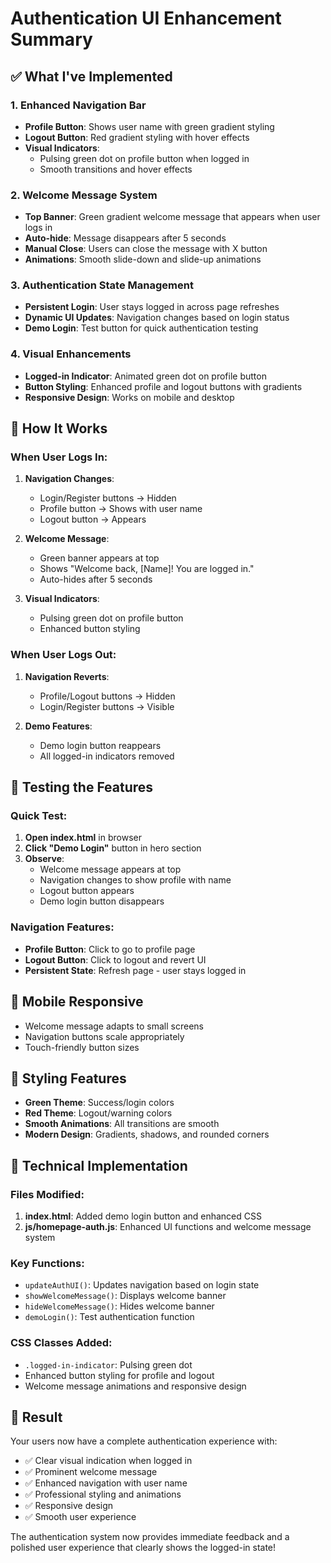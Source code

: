 # Authentication UI Enhancement Summary

## ✅ What I've Implemented

### 1. **Enhanced Navigation Bar**

- **Profile Button**: Shows user name with green gradient styling
- **Logout Button**: Red gradient styling with hover effects
- **Visual Indicators**:
  - Pulsing green dot on profile button when logged in
  - Smooth transitions and hover effects

### 2. **Welcome Message System**

- **Top Banner**: Green gradient welcome message that appears when user logs in
- **Auto-hide**: Message disappears after 5 seconds
- **Manual Close**: Users can close the message with X button
- **Animations**: Smooth slide-down and slide-up animations

### 3. **Authentication State Management**

- **Persistent Login**: User stays logged in across page refreshes
- **Dynamic UI Updates**: Navigation changes based on login status
- **Demo Login**: Test button for quick authentication testing

### 4. **Visual Enhancements**

- **Logged-in Indicator**: Animated green dot on profile button
- **Button Styling**: Enhanced profile and logout buttons with gradients
- **Responsive Design**: Works on mobile and desktop

## 🎯 How It Works

### When User Logs In:

1. **Navigation Changes**:

   - Login/Register buttons → Hidden
   - Profile button → Shows with user name
   - Logout button → Appears

2. **Welcome Message**:

   - Green banner appears at top
   - Shows "Welcome back, [Name]! You are logged in."
   - Auto-hides after 5 seconds

3. **Visual Indicators**:
   - Pulsing green dot on profile button
   - Enhanced button styling

### When User Logs Out:

1. **Navigation Reverts**:

   - Profile/Logout buttons → Hidden
   - Login/Register buttons → Visible

2. **Demo Features**:
   - Demo login button reappears
   - All logged-in indicators removed

## 🚀 Testing the Features

### Quick Test:

1. **Open index.html** in browser
2. **Click "Demo Login"** button in hero section
3. **Observe**:
   - Welcome message appears at top
   - Navigation changes to show profile with name
   - Logout button appears
   - Demo login button disappears

### Navigation Features:

- **Profile Button**: Click to go to profile page
- **Logout Button**: Click to logout and revert UI
- **Persistent State**: Refresh page - user stays logged in

## 📱 Mobile Responsive

- Welcome message adapts to small screens
- Navigation buttons scale appropriately
- Touch-friendly button sizes

## 🎨 Styling Features

- **Green Theme**: Success/login colors
- **Red Theme**: Logout/warning colors
- **Smooth Animations**: All transitions are smooth
- **Modern Design**: Gradients, shadows, and rounded corners

## 🔧 Technical Implementation

### Files Modified:

1. **index.html**: Added demo login button and enhanced CSS
2. **js/homepage-auth.js**: Enhanced UI functions and welcome message system

### Key Functions:

- `updateAuthUI()`: Updates navigation based on login state
- `showWelcomeMessage()`: Displays welcome banner
- `hideWelcomeMessage()`: Hides welcome banner
- `demoLogin()`: Test authentication function

### CSS Classes Added:

- `.logged-in-indicator`: Pulsing green dot
- Enhanced button styling for profile and logout
- Welcome message animations and responsive design

## 🎉 Result

Your users now have a complete authentication experience with:

- ✅ Clear visual indication when logged in
- ✅ Prominent welcome message
- ✅ Enhanced navigation with user name
- ✅ Professional styling and animations
- ✅ Responsive design
- ✅ Smooth user experience

The authentication system now provides immediate feedback and a polished user experience that clearly shows the logged-in state!
